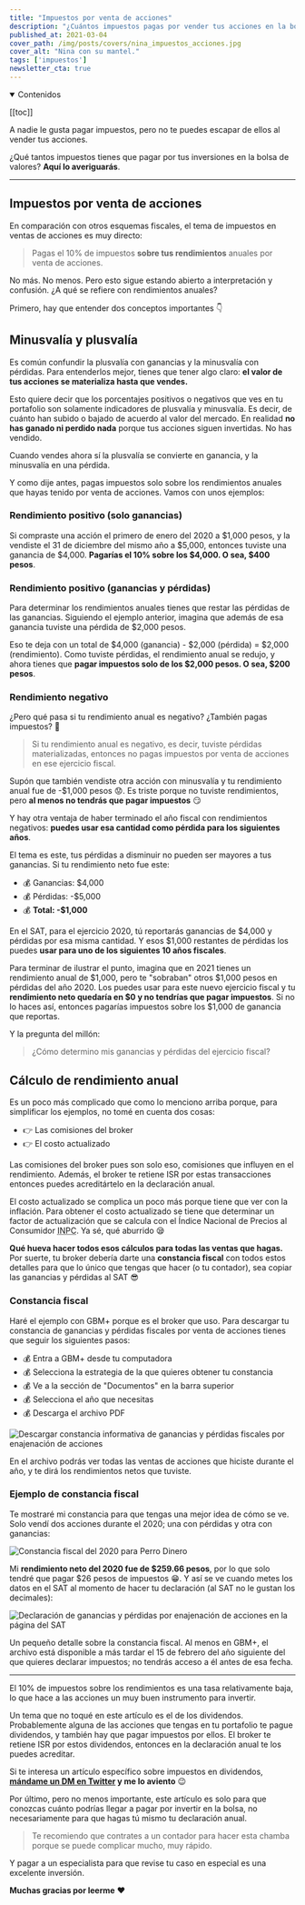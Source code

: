 ```yaml
---
title: "Impuestos por venta de acciones"
description: "¿Cuántos impuestos pagas por vender tus acciones en la bolsa de valores? Aquí lo sabrás."
published_at: 2021-03-04
cover_path: /img/posts/covers/nina_impuestos_acciones.jpg
cover_alt: "Nina con su mantel."
tags: ['impuestos']
newsletter_cta: true
---
```


<details open>
  <summary>
    Contenidos
  </summary>

[[toc]]

</details>

A nadie le gusta pagar impuestos, pero no te puedes escapar de ellos al vender tus acciones.

¿Qué tantos impuestos tienes que pagar por tus inversiones en la bolsa de valores? **Aquí lo averiguarás**.

***

## Impuestos por venta de acciones

En comparación con otros esquemas fiscales, el tema de impuestos en ventas de acciones es muy directo:

> Pagas el 10% de impuestos **sobre tus rendimientos** anuales por venta de acciones.

No más. No menos. Pero esto sigue estando abierto a interpretación y confusión. ¿A qué se refiere con rendimientos anuales?

Primero, hay que entender dos conceptos importantes 👇

## Minusvalía y plusvalía

Es común confundir la plusvalía con ganancias y la minusvalía con pérdidas. Para entenderlos mejor, tienes que tener algo claro: **el valor de tus acciones se materializa hasta que vendes.**

Esto quiere decir que los porcentajes positivos o negativos que ves en tu portafolio son solamente indicadores de plusvalía y minusvalía. Es decir, de cuánto han subido o bajado de acuerdo al valor del mercado. En realidad **no has ganado ni perdido nada** porque tus acciones siguen invertidas. No has vendido.

Cuando vendes ahora sí la plusvalía se convierte en ganancia, y la minusvalía en una pérdida.

Y como dije antes, pagas impuestos solo sobre los rendimientos anuales que hayas tenido por venta de acciones. Vamos con unos ejemplos:

### Rendimiento positivo (solo ganancias)

Si compraste una acción el primero de enero del 2020 a $1,000 pesos, y la vendiste el 31 de diciembre del mismo año a $5,000, entonces tuviste una ganancia de $4,000. **Pagarías el 10% sobre los $4,000. O sea, $400 pesos**.

### Rendimiento positivo (ganancias y pérdidas)

Para determinar los rendimientos anuales tienes que restar las pérdidas de las ganancias. Siguiendo el ejemplo anterior, imagina que además de esa ganancia tuviste una pérdida de $2,000 pesos.

Eso te deja con un total de $4,000 (ganancia) - $2,000 (pérdida) = $2,000 (rendimiento). Como tuviste pérdidas, el rendimiento anual se redujo, y ahora tienes que **pagar impuestos solo de los $2,000 pesos. O sea, $200 pesos**.

### Rendimiento negativo

¿Pero qué pasa si tu rendimiento anual es negativo? ¿También pagas impuestos? 🧐

> Si tu rendimiento anual es negativo, es decir, tuviste pérdidas materializadas, entonces no pagas impuestos por venta de acciones en ese ejercicio fiscal.

Supón que también vendiste otra acción con minusvalía y tu rendimiento anual fue de -$1,000 pesos 😟. Es triste porque no tuviste rendimientos, pero **al menos no tendrás que pagar impuestos** 😏

Y hay otra ventaja de haber terminado el año fiscal con rendimientos negativos: **puedes usar esa cantidad como pérdida para los siguientes años**.

El tema es este, tus pérdidas a disminuir no pueden ser mayores a tus ganancias. Si tu rendimiento neto fue este:
- 💰 Ganancias: $4,000
- 💰 Pérdidas: -$5,000
- 💰 **Total: -$1,000**

En el SAT, para el ejercicio 2020, tú reportarás ganancias de $4,000 y pérdidas por esa misma cantidad. Y esos $1,000 restantes de pérdidas los puedes **usar para uno de los siguientes 10 años fiscales**.

Para terminar de ilustrar el punto, imagina que en 2021 tienes un rendimiento anual de $1,000, pero te "sobraban" otros $1,000 pesos en pérdidas del año 2020. Los puedes usar para este nuevo ejercicio fiscal y tu **rendimiento neto quedaría en $0 y no tendrías que pagar impuestos**. Si no lo haces así, entonces pagarías impuestos sobre los $1,000 de ganancia que reportas.

Y la pregunta del millón:

> ¿Cómo determino mis ganancias y pérdidas del ejercicio fiscal?

## Cálculo de rendimiento anual

Es un poco más complicado que como lo menciono arriba porque, para simplificar los ejemplos, no tomé en cuenta dos cosas:
- 👉 Las comisiones del broker
- 👉 El costo actualizado

Las comisiones del broker pues son solo eso, comisiones que influyen en el rendimiento. Además, el broker te retiene ISR por estas transacciones entonces puedes acreditártelo en la declaración anual.

El costo actualizado se complica un poco más porque tiene que ver con la inflación. Para obtener el costo actualizado se tiene que determinar un factor de actualización que se calcula con el Índice Nacional de Precios al Consumidor <abbr title="Índice Nacional de Precios al Consumidor">INPC</abbr>. Ya sé, qué aburrido 😪

**Qué hueva hacer todos esos cálculos para todas las ventas que hagas.** Por suerte, tu broker debería darte una **constancia fiscal** con todos estos detalles para que lo único que tengas que hacer (o tu contador), sea copiar las ganancias y pérdidas al SAT 😎

### Constancia fiscal

Haré el ejemplo con GBM+ porque es el broker que uso. Para descargar tu constancia de ganancias y pérdidas fiscales por venta de acciones tienes que seguir los siguientes pasos:
- 💰 Entra a GBM+ desde tu computadora
- 💰 Selecciona la estrategia de la que quieres obtener tu constancia
- 💰 Ve a la sección de "Documentos" en la barra superior
- 💰 Selecciona el año que necesitas
- 💰 Descarga el archivo PDF

![Descargar constancia informativa de ganancias y pérdidas fiscales por enajenación de acciones](/img/posts/gbm_descargar_constancia_ganancia_perdida_fiscal.png)

En el archivo podrás ver todas las ventas de acciones que hiciste durante el año, y te dirá los rendimientos netos que tuviste.

### Ejemplo de constancia fiscal

Te mostraré mi constancia para que tengas una mejor idea de cómo se ve. Solo vendí dos acciones durante el 2020; una con pérdidas y otra con ganancias:

![Constancia fiscal del 2020 para Perro Dinero](/img/posts/pdf_constancia_ganancia_perdida_fiscal.png)

Mi **rendimiento neto del 2020 fue de $259.66 pesos**, por lo que solo tendré que pagar $26 pesos de impuestos 😁. Y así se ve cuando metes los datos en el SAT al momento de hacer tu declaración (al SAT no le gustan los decimales):

![Declaración de ganancias y pérdidas por enajenación de acciones en la página del SAT](/img/posts/enagenacion_acciones_sat.png)

Un pequeño detalle sobre la constancia fiscal. Al menos en GBM+, el archivo está disponible a más tardar el 15 de febrero del año siguiente del que quieres declarar impuestos; no tendrás acceso a él antes de esa fecha.

***

El 10% de impuestos sobre los rendimientos es una tasa relativamente baja, lo que hace a las acciones un muy buen instrumento para invertir.

Un tema que no toqué en este artículo es el de los dividendos. Probablemente alguna de las acciones que tengas en tu portafolio te pague dividendos, y también hay que pagar impuestos por ellos. El broker te retiene ISR por estos dividendos, entonces en la declaración anual te los puedes acreditar.

Si te interesa un artículo específico sobre impuestos en dividendos, **[mándame un DM en Twitter](https://twitter.com/messages/compose?recipient_id=1252783162180227072&text=Hola%20Perro%20%F0%9F%91%8B%0A%0A%C2%A1Avi%C3%A9ntate%20el%20post%20sobre%20impuestos%20en%20dividendos%21) y me lo aviento** 😉

Por último, pero no menos importante, este artículo es solo para que conozcas cuánto podrías llegar a pagar por invertir en la bolsa, no necesariamente para que hagas tú mismo tu declaración anual.

> Te recomiendo que contrates a un contador para hacer esta chamba porque se puede complicar mucho, muy rápido.

Y pagar a un especialista para que revise tu caso en especial es una excelente inversión.

**Muchas gracias por leerme** ❤️

